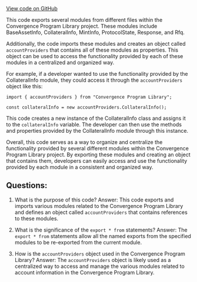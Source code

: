 [View code on GitHub](https://github.com/convergence-rfq/convergence-program-library/rfq/js/generated/accounts/index.ts)

This code exports several modules from different files within the Convergence Program Library project. These modules include BaseAssetInfo, CollateralInfo, MintInfo, ProtocolState, Response, and Rfq. 

Additionally, the code imports these modules and creates an object called `accountProviders` that contains all of these modules as properties. This object can be used to access the functionality provided by each of these modules in a centralized and organized way. 

For example, if a developer wanted to use the functionality provided by the CollateralInfo module, they could access it through the `accountProviders` object like this:

```
import { accountProviders } from "Convergence Program Library";

const collateralInfo = new accountProviders.CollateralInfo();
```

This code creates a new instance of the CollateralInfo class and assigns it to the `collateralInfo` variable. The developer can then use the methods and properties provided by the CollateralInfo module through this instance.

Overall, this code serves as a way to organize and centralize the functionality provided by several different modules within the Convergence Program Library project. By exporting these modules and creating an object that contains them, developers can easily access and use the functionality provided by each module in a consistent and organized way.
## Questions: 
 1. What is the purpose of this code?
   Answer: This code exports and imports various modules related to the Convergence Program Library and defines an object called `accountProviders` that contains references to these modules.

2. What is the significance of the `export * from` statements?
   Answer: The `export * from` statements allow all the named exports from the specified modules to be re-exported from the current module.

3. How is the `accountProviders` object used in the Convergence Program Library?
   Answer: The `accountProviders` object is likely used as a centralized way to access and manage the various modules related to account information in the Convergence Program Library.